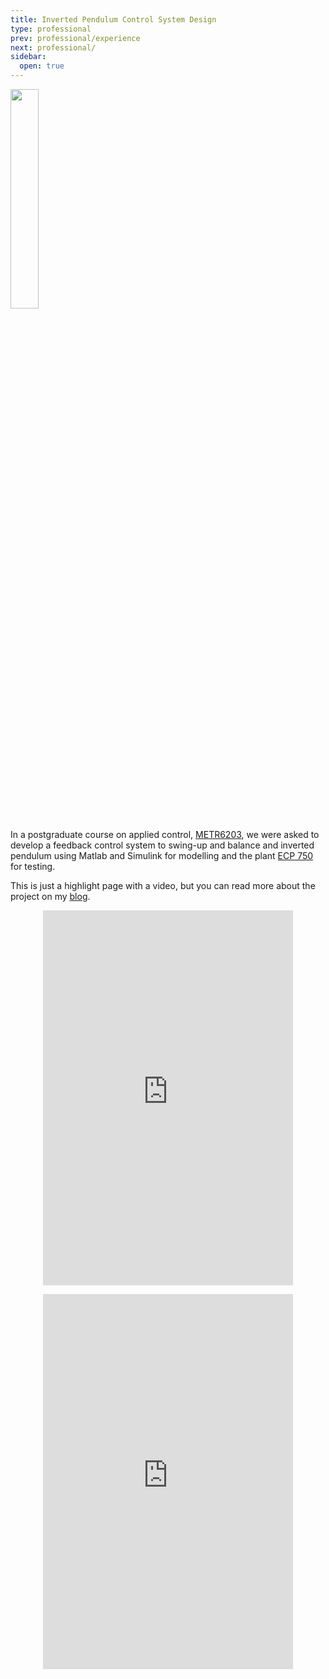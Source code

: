 ```yaml
---
title: Inverted Pendulum Control System Design
type: professional
prev: professional/experience
next: professional/
sidebar:
  open: true
---
```


<img src="/images/gyro-pendulum.png" width=30%>

In a postgraduate course on applied control, [METR6203](https://my.uq.edu.au/programs-courses/course.html?course_code=METR6203), we were asked to develop a feedback control system to swing-up and balance and inverted pendulum using Matlab and Simulink for modelling and the plant [ECP 750](https://www.ecpsystems.com/docs/ECP_Gyroscope_Model_750.pdf) for testing.

This is just a highlight page with a video, but you can read more about the project on my [blog](blog/pendulum).

<p align="center">
  <iframe 
    width="400" 
    height="600"
    src="https://www.youtube.com/embed/yzlTJx1Igt0?rel=0" 
    title="Pendulum Control - Swing Up and Catch" 
    frameborder="0"
    allow="accelerometer; autoplay; clipboard-write; encrypted-media; gyroscope; picture-in-picture" 
    allowfullscreen>
  </iframe>
</p>

<p align="center">
  <iframe 
    width="400" 
    height="600"
    src="https://www.youtube.com/embed/yzlTJx1Igt0?rel=0" 
    title="Pendulum Control - Swing Up and Catch" 
    frameborder="0"
    allow="accelerometer; autoplay; clipboard-write; encrypted-media; gyroscope; picture-in-picture" 
    allowfullscreen>
  </iframe>
</p>
